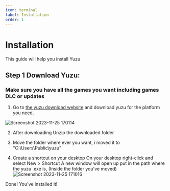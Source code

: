 ```yaml
---
icon: terminal
label: Installation
order: 1
---
```

# Installation
This guide will help you install Yuzu

## Step 1 Download Yuzu:
### Make sure you have all the games you want including games DLC or updates

1. Go to <a href="https://yuzu-emu.org/downloads">the yuzu download website</a> and download yuzu for the platform you need.

![Screenshot 2023-11-25 170114](https://github.com/kokofixcomputers/console-emulator/assets/113046561/0d3d234a-0019-403c-b896-e4f7f5bac694)

2. After downloading Unzip the downloaded folder

3. Move the folder where ever you want, i moved it to "C:\Users\Public\yuzu"

4. Create a shortcut on your desktop
On your desktop right-click and select New > Shortcut
A new window will open up put in the path where the yuzu .exe is, (Inside the folder you've moved)
![Screenshot 2023-11-25 171016](https://github.com/kokofixcomputers/console-emulator/assets/113046561/2dad68a9-5573-4bdb-9e4c-c049a15f99a4)

Done! You've installed it!
